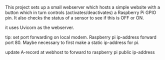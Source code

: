 This project sets up a small webserver which hosts a simple website with a button which in turn controls (activates/deactivates) a Raspberry Pi GPIO pin. It also checks the status of a sensor to see if this is OFF or ON.

it uses Uvicorn as the webserver.


tip:
set port forwarding on local modem. Raspberry pi ip-address forward port 80. Maybe necessary to first make a static ip-address for pi.

update A-record at webhost to forward to raspberry pi public ip-address
